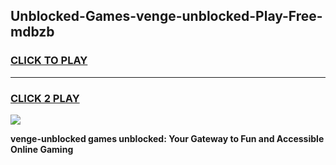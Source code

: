 
## Unblocked-Games-venge-unblocked-Play-Free-mdbzb
<h3>
<a href="https://premium76.site?title=venge-unblocked&ref=10A">CLICK TO PLAY</a></h3>
<hr>

<h3>
<a href="https://premium76.site?title=venge-unblocked&ref=10A">CLICK 2 PLAY</a>
  
</h3>

<a href="https://premium76.site?title=venge-unblocked&ref=10A"><img src="https://clearcache.store/games.png"></a>


**venge-unblocked games unblocked: Your Gateway to Fun and Accessible Online Gaming**
